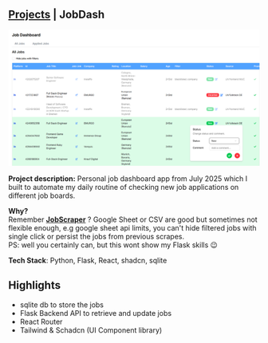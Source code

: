 ## [Projects](/portfolio/) | JobDash
<a href="../images/jobdash/home.png" class="glightbox">
<img src="../images/jobdash/home.png"/>
</a>

**Project description:** Personal job dashboard app from July 2025 which I built to automate my daily routine of checking new job applications on different job boards.

**Why?**<br>
Remember **[JobScraper](/portfolio/projects/jobscraper)** ?
Google Sheet or CSV are good but sometimes not flexible enough, e.g google sheet api limits, you can't hide filtered jobs with single click or persist the jobs from previous scrapes. <br>PS: well you certainly can, but this wont show my Flask skills 😉

**Tech Stack**: Python, Flask, React, shadcn, sqlite

## Highlights
- sqlite db to store the jobs
- Flask Backend API to retrieve and update jobs
- React Router
- Tailwind & Schadcn (UI Component library)